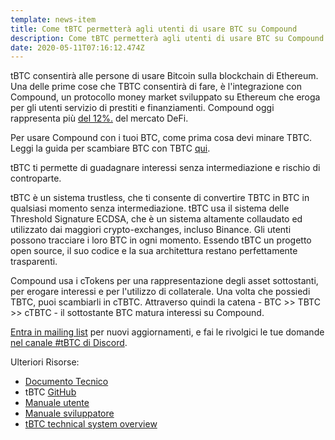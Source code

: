 ```yaml
---
template: news-item
title: Come tBTC permetterà agli utenti di usare BTC su Compound
description: Come tBTC permetterà agli utenti di usare BTC su Compound
date: 2020-05-11T07:16:12.474Z
---
```

tBTC consentirà alle persone di usare Bitcoin sulla blockchain di Ethereum. Una delle prime cose che TBTC consentirà di fare, è l'integrazione con Compound, un protocollo money market sviluppato su Ethereum che eroga per gli utenti servizio di prestiti e finanziamenti. Compound oggi rappresenta più [del 12%.](https://defipulse.com/) del mercato DeFi.

Per usare Compound con i tuoi BTC, come prima cosa devi minare TBTC. Leggi la guida per scambiare BTC con TBTC [qui](https://tbtc.network/developers/how-to-use-the-tbtc-dapp/).

tBTC ti permette di guadagnare interessi senza intermediazione e rischio di controparte.

tBTC è un sistema trustless, che ti consente di convertire TBTC in BTC in qualsiasi momento senza intermediazione. tBTC usa il sistema delle Threshold Signature ECDSA, che è un sistema altamente collaudato ed utilizzato dai maggiori crypto-exchanges, incluso Binance. Gli utenti possono tracciare i loro BTC in ogni momento. Essendo tBTC un progetto open source, il suo codice e la sua architettura restano perfettamente trasparenti.

Compound usa i cTokens per una rappresentazione degli asset sottostanti, per erogare interessi e per l'utilizzo di collaterale. Una volta che possiedi TBTC, puoi scambiarli in cTBTC. Attraverso quindi la catena - BTC >> TBTC >> cTBTC - il sottostante BTC matura interessi su Compound.

[Entra in mailing list](https://tbtc.network/#mailing-list) per nuovi aggiornamenti, e fai le rivolgici le tue domande [nel canale #tBTC di Discord](https://chat.tbtc.network/).

Ulteriori Risorse:

* [Documento Tecnico](http://docs.keep.network/tbtc/index.pdf)
* tBTC [GitHub](https://github.com/keep-network/tbtc)
* [Manuale utente](https://tbtc.network/developers/how-to-use-the-tbtc-dapp)
* [Manuale sviluppatore](https://tbtc.network/developers/how-to-integrate-tbtc-into-your-defi-dapp)
* [tBTC technical system overview](https://tbtc.network/developers/tbtc-technical-system-overview)
